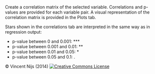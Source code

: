 Create a correlation matrix of the selected variable. Correlations and p-values are provided for each variable pair. A visual representation of the correlation matrix is provided in the Plots tab.

Stars shown in the correlations tab are interpreted in the same way as in regression output: 

- p-value between 0 and 0.001:  ***
- p-value between 0.001 and 0.01: **
- p-value between 0.01 and 0.05: *
- p-value between 0.05 and 0.1: .


&copy; Vincent Nijs (2014) <a rel="license" href="http://creativecommons.org/licenses/by-nc-sa/4.0/" target="_blank"><img alt="Creative Commons License" style="border-width:0" src="http://i.creativecommons.org/l/by-nc-sa/4.0/80x15.png" /></a>

